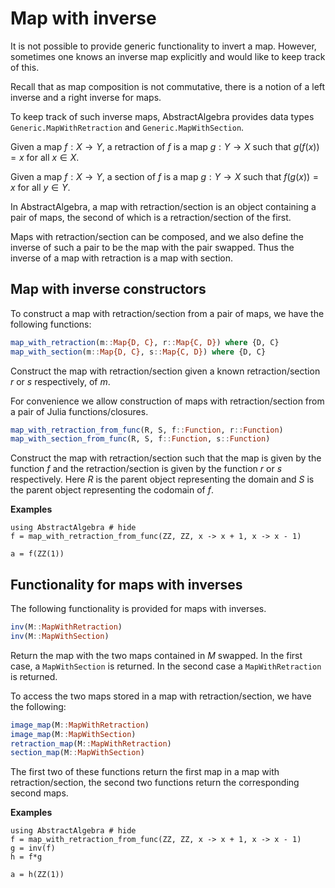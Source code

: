 # Map with inverse

It is not possible to provide generic functionality to invert a map. However, sometimes
one knows an inverse map explicitly and would like to keep track of this.

Recall that as map composition is not commutative, there is a notion of a left inverse
and a right inverse for maps.

To keep track of such inverse maps, AbstractAlgebra provides data types
`Generic.MapWithRetraction` and `Generic.MapWithSection`.

Given a map $f : X \to Y$, a retraction of $f$ is a map $g : Y \to X$ such that
$g(f(x)) = x$ for all $x \in X$.

Given a map $f : X \to Y$, a section of $f$ is a map $g : Y \to X$ such that
$f(g(x)) = x$ for all $y \in Y$.

In AbstractAlgebra, a map with retraction/section is an object containing a pair of maps,
the second of which is a retraction/section of the first.

Maps with retraction/section can be composed, and we also define the inverse of such a
pair to be the map with the pair swapped. Thus the inverse of a map with retraction is
a map with section. 

## Map with inverse constructors

To construct a map with retraction/section from a pair of maps, we have the following
functions:

```julia
map_with_retraction(m::Map{D, C}, r::Map{C, D}) where {D, C}
map_with_section(m::Map{D, C}, s::Map{C, D}) where {D, C}
```

Construct the map with retraction/section given a known retraction/section $r$ or $s$
respectively, of $m$.

For convenience we allow construction of maps with retraction/section from a pair of
Julia functions/closures.

```julia
map_with_retraction_from_func(R, S, f::Function, r::Function)
map_with_section_from_func(R, S, f::Function, s::Function)
```

Construct the map with retraction/section such that the map is given by the function $f$
and the retraction/section is given by the function $r$ or $s$ respectively. Here $R$ is
the parent object representing the domain and $S$ is the parent object representing the
codomain of $f$.

**Examples**

```@repl
using AbstractAlgebra # hide
f = map_with_retraction_from_func(ZZ, ZZ, x -> x + 1, x -> x - 1)

a = f(ZZ(1))
```

## Functionality for maps with inverses

The following functionality is provided for maps with inverses.

```julia
inv(M::MapWithRetraction)
inv(M::MapWithSection)
```

Return the map with the two maps contained in $M$ swapped. In the first case, a
`MapWithSection` is returned. In the second case a `MapWithRetraction` is returned.

To access the two maps stored in a map with retraction/section, we have the following:

```julia
image_map(M::MapWithRetraction)
image_map(M::MapWithSection)
retraction_map(M::MapWithRetraction)
section_map(M::MapWithSection)
```

The first two of these functions return the first map in a map with retraction/section,
the second two functions return the corresponding second maps.

**Examples**

```@repl
using AbstractAlgebra # hide
f = map_with_retraction_from_func(ZZ, ZZ, x -> x + 1, x -> x - 1)
g = inv(f)
h = f*g

a = h(ZZ(1))
```

